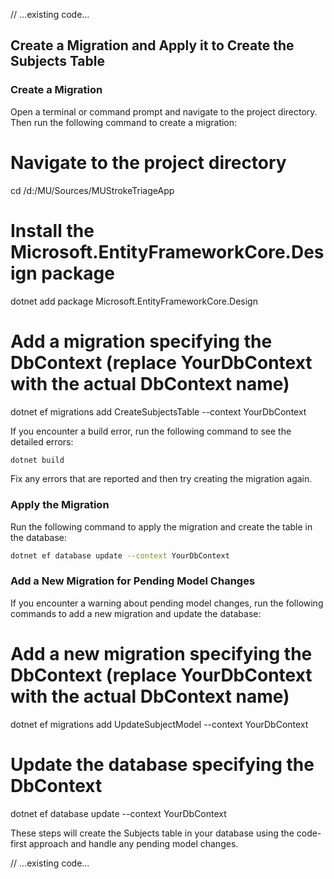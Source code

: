 // ...existing code...

## Create a Migration and Apply it to Create the Subjects Table

### Create a Migration
Open a terminal or command prompt and navigate to the project directory. Then run the following command to create a migration:

# Navigate to the project directory
cd /d:/MU/Sources/MUStrokeTriageApp

# Install the Microsoft.EntityFrameworkCore.Design package
dotnet add package Microsoft.EntityFrameworkCore.Design

# Add a migration specifying the DbContext (replace YourDbContext with the actual DbContext name)
dotnet ef migrations add CreateSubjectsTable --context YourDbContext

If you encounter a build error, run the following command to see the detailed errors:

```sh
dotnet build
```

Fix any errors that are reported and then try creating the migration again.

### Apply the Migration
Run the following command to apply the migration and create the table in the database:

```sh
dotnet ef database update --context YourDbContext
```

### Add a New Migration for Pending Model Changes
If you encounter a warning about pending model changes, run the following commands to add a new migration and update the database:

# Add a new migration specifying the DbContext (replace YourDbContext with the actual DbContext name)
dotnet ef migrations add UpdateSubjectModel --context YourDbContext

# Update the database specifying the DbContext
dotnet ef database update --context YourDbContext

These steps will create the Subjects table in your database using the code-first approach and handle any pending model changes.

// ...existing code...
